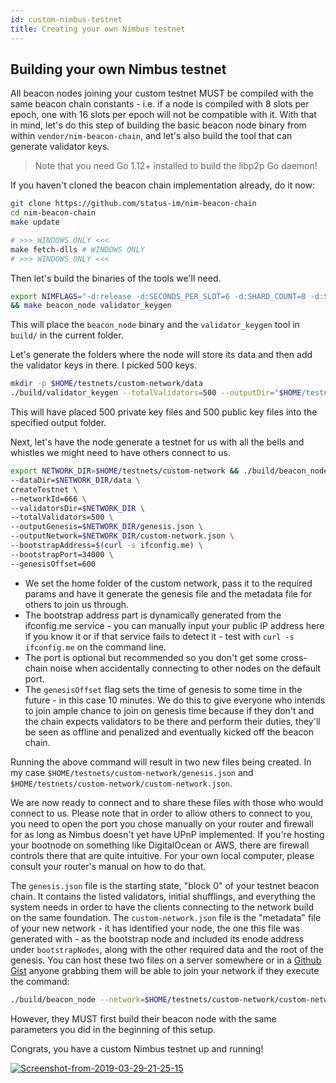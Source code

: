 ```yaml
---
id: custom-nimbus-testnet
title: Creating your own Nimbus testnet
---
```


## Building your own Nimbus testnet

All beacon nodes joining your custom testnet MUST be compiled with the same beacon chain constants - i.e. if a node is compiled with 8 slots per epoch, one with 16 slots per epoch will not be compatible with it. With that in mind, let's do this step of building the basic beacon node binary from within `vendor/nim-beacon-chain`, and let's also build the tool that can generate validator keys.

> Note that you need Go 1.12+ installed to build the libp2p Go daemon!

If you haven't cloned the beacon chain implementation already, do it now:

```bash
git clone https://github.com/status-im/nim-beacon-chain
cd nim-beacon-chain
make update

# >>> WINDOWS ONLY <<<
make fetch-dlls # WINDOWS ONLY
# >>> WINDOWS ONLY <<<
```

Then let's build the binaries of the tools we'll need.

```bash
export NIMFLAGS="-d:release -d:SECONDS_PER_SLOT=6 -d:SHARD_COUNT=8 -d:SLOTS_PER_EPOCH=64" \
&& make beacon_node validator_keygen
```

This will place the `beacon_node` binary and the `validator_keygen` tool in `build/` in the current folder.

Let's generate the folders where the node will store its data and then add the validator keys in there. I picked 500 keys.

```bash
mkdir -p $HOME/testnets/custom-network/data
./build/validator_keygen --totalValidators=500 --outputDir="$HOME/testnets/custom-network"
```

This will have placed 500 private key files and 500 public key files into the specified output folder.

Next, let's have the node generate a testnet for us with all the bells and whistles we might need to have others connect to us.

```bash
export NETWORK_DIR=$HOME/testnets/custom-network && ./build/beacon_node \
--dataDir=$NETWORK_DIR/data \
createTestnet \
--networkId=666 \
--validatorsDir=$NETWORK_DIR \
--totalValidators=500 \
--outputGenesis=$NETWORK_DIR/genesis.json \
--outputNetwork=$NETWORK_DIR/custom-network.json \
--bootstrapAddress=$(curl -s ifconfig.me) \
--bootstrapPort=34000 \
--genesisOffset=600
```

- We set the home folder of the custom network, pass it to the required params and have it generate the genesis file and the metadata file for others to join us through. 
- The bootstrap address part is dynamically generated from the ifconfig.me service - you can manually input your public IP address here if you know it or if that service fails to detect it - test with `curl -s ifconfig.me` on the command line. 
- The port is optional but recommended so you don't get some cross-chain noise when accidentally connecting to other nodes on the default port.
- The `genesisOffset` flag sets the time of genesis to some time in the future - in this case 10 minutes. We do this to give everyone who intends to join ample chance to join on genesis time because if they don't and the chain expects validators to be there and perform their duties, they'll be seen as offline and penalized and eventually kicked off the beacon chain.

Running the above command will result in two new files being created. In my case `$HOME/testnets/custom-network/genesis.json` and `$HOME/testnets/custom-network/custom-network.json`.

We are now ready to connect and to share these files with those who would connect to us. Please note that in order to allow others to connect to you, you need to open the port you chose manually on your router and firewall for as long as Nimbus doesn't yet have UPnP implemented. If you're hosting your bootnode on something like DigitalOcean or AWS, there are firewall controls there that are quite intuitive. For your own local computer, please consult your router's manual on how to do that.

The `genesis.json` file is the starting state, "block 0" of your testnet beacon chain. It contains the listed validators, initial shufflings, and everything the system needs in order to have the clients connecting to the network build on the same foundation. The `custom-network.json` file is the "metadata" file of your new network - it has identified your node, the one this file was generated with - as the bootstrap node and included its enode address under `bootstrapNodes`, along with the other required data and the root of the genesis. You can host these two files on a server somewhere or in a [Github Gist](https://gist.github.com) anyone grabbing them will be able to join your network if they execute the command:

```bash
./build/beacon_node --network=$HOME/testnets/custom-network/custom-network.json --stateSnapshot=$HOME/testnets/custom-network/genesis.json --tcpPort=34001 --udpPort=34001
```

However, they MUST first build their beacon node with the same parameters you did in the beginning of this setup.

Congrats, you have a custom Nimbus testnet up and running!

[![Screenshot-from-2019-03-29-21-25-15](https://our.status.im/content/images/2019/03/Screenshot-from-2019-03-29-21-25-15.png)](https://our.status.im/content/images/2019/03/Screenshot-from-2019-03-29-21-25-15.png)